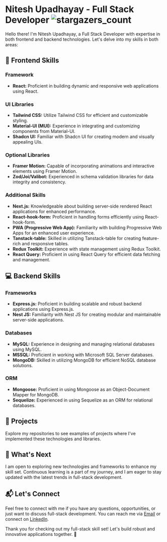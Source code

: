 # Nitesh Upadhayay - Full Stack Developer ![stargazers_count](https://img.shields.io/github/stars/Niteshcodes) 

Hello there! I'm Nitesh Upadhayay, a Full Stack Developer with expertise in both frontend and backend technologies. Let's delve into my skills in both areas:

## 🚀 Frontend Skills

### Framework
- **React:** Proficient in building dynamic and responsive web applications using React.

### UI Libraries
- **Tailwind CSS:** Utilize Tailwind CSS for efficient and customizable styling.
- **Material-UI (MUI):** Experience in integrating and customizing components from Material-UI.
- **Shadcn UI:** Familiar with Shadcn UI for creating modern and visually appealing UIs.

### Optional Libraries
- **Framer Motion:** Capable of incorporating animations and interactive elements using Framer Motion.
- **Zod/Joi/Valibot:** Experienced in schema validation libraries for data integrity and consistency.

### Additional Skills
- **Next.js:** Knowledgeable about building server-side rendered React applications for enhanced performance.
- **React-hook-form:** Proficient in handling forms efficiently using React-hook-form.
- **PWA (Progressive Web App):** Familiarity with building Progressive Web Apps for an enhanced user experience.
- **Tanstack-table:** Skilled in utilizing Tanstack-table for creating feature-rich and responsive tables.
- **Redux Toolkit:** Experience with state management using Redux Toolkit.
- **React Query:** Proficient in using React Query for efficient data fetching and management.

## 💻 Backend Skills

### Frameworks
- **Express.js:** Proficient in building scalable and robust backend applications using Express.js.
- **Nest JS:** Familiarity with Nest JS for creating modular and maintainable server-side applications.

### Databases
- **MySQL:** Experience in designing and managing relational databases using MySQL.
- **MSSQL:** Proficient in working with Microsoft SQL Server databases.
- **MongoDB:** Skilled in utilizing MongoDB for efficient NoSQL database solutions.

### ORM
- **Mongoose:** Proficient in using Mongoose as an Object-Document Mapper for MongoDB.
- **Sequelize:** Experienced in using Sequelize as an ORM for relational databases.

## 💼 Projects
Explore my repositories to see examples of projects where I've implemented these technologies and libraries.

## 🌱 What's Next
I am open to exploring new technologies and frameworks to enhance my skill set. Continuous learning is a part of my journey, and I am eager to stay updated with the latest trends in full-stack development.

## 📬 Let's Connect
Feel free to connect with me if you have any questions, opportunities, or just want to discuss full-stack development. You can reach me via [Email](mailto:upadhayaynitesh94@gmail.com) or connect on [LinkedIn](https://www.linkedin.com/in/niteshcodes/).

Thank you for checking out my full-stack skill set! Let's build robust and innovative applications together. 🚀
